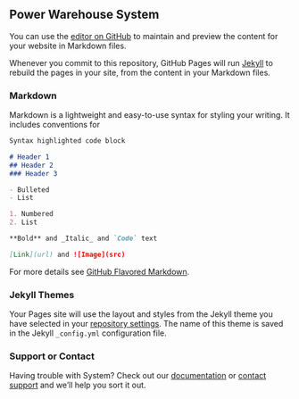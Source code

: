 ## Power Warehouse System

You can use the [editor on GitHub](https://github.com/PowerDD/Warehouse/edit/master/README.md) to maintain and preview the content for your website in Markdown files.

Whenever you commit to this repository, GitHub Pages will run [Jekyll](https://jekyllrb.com/) to rebuild the pages in your site, from the content in your Markdown files.

### Markdown

Markdown is a lightweight and easy-to-use syntax for styling your writing. It includes conventions for

```markdown
Syntax highlighted code block

# Header 1
## Header 2
### Header 3

- Bulleted
- List

1. Numbered
2. List

**Bold** and _Italic_ and `Code` text

[Link](url) and ![Image](src)
```

For more details see [GitHub Flavored Markdown](https://guides.github.com/features/mastering-markdown/).

### Jekyll Themes

Your Pages site will use the layout and styles from the Jekyll theme you have selected in your [repository settings](https://github.com/PowerDD/Warehouse/settings). The name of this theme is saved in the Jekyll `_config.yml` configuration file.

### Support or Contact

Having trouble with System? Check out our [documentation](https://github.com/PowerDD/Warehouse/wiki) or [contact support](https://github.com/contact) and we’ll help you sort it out.
